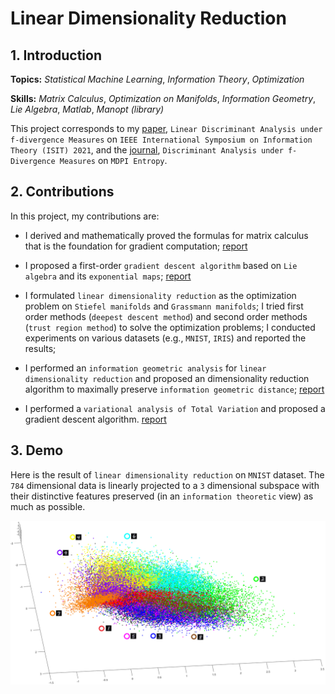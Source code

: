 # Linear Dimensionality Reduction

## 1. Introduction

**Topics:** _Statistical Machine Learning_, _Information Theory_, _Optimization_

**Skills:** _Matrix Calculus_, _Optimization on Manifolds_, _Information Geometry_, _Lie Algebra_, _Matlab_, _Manopt (library)_

This project corresponds to my [paper](https://ieeexplore.ieee.org/abstract/document/9518004), `Linear Discriminant Analysis under f-divergence Measures` on `IEEE International Symposium on Information Theory (ISIT) 2021`, and the [journal](https://www.mdpi.com/1099-4300/24/2/188), `Discriminant Analysis under f-Divergence Measures` on `MDPI Entropy`.

## 2. Contributions

In this project, my contributions are:

- I derived and mathematically proved the formulas for matrix calculus that is the foundation for gradient computation; [report](/reports/Maximizing_Divergence_after_Linear_Dimensionality_Reduction.pdf)

- I proposed a first-order `gradient descent algorithm` based on `Lie algebra` and its `exponential maps`; [report](/reports/Statistical_LDAs_Results_on_Various_Datasets.pdf)

- I formulated `linear dimensionality reduction` as the optimization problem on `Stiefel manifolds` and `Grassmann manifolds`; I tried first order methods (`deepest descent method`) and second order methods (`trust region method`) to solve the optimization problems; I conducted experiments on various datasets (e.g., `MNIST`, `IRIS`) and reported the results;

- I performed an `information geometric analysis` for `linear dimensionality reduction` and proposed an dimensionality reduction algorithm to maximally preserve `information geometric distance`; [report](/reports/An_Information_Geometric_Interpretation_of_Linear_Dimensionality_Reduction.pdf)

- I performed a `variational analysis of Total Variation` and proposed a gradient descent algorithm. [report](/reports/Gradient_Based_Optimization_on_Total_Variation.pdf)

## 3. Demo

Here is the result of `linear dimensionality reduction` on `MNIST` dataset. The `784` dimensional data is linearly projected to a `3` dimensional subspace with their distinctive features preserved (in an `information theoretic` view) as much as possible.

![demo](/demo/MNIST_dim3.png)
